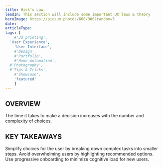 ```yaml
---
title: Hick’s Law
leadIn: This section will include some important UX laws & theory
heroImage: https://picsum.photos/600/300?random=3
date:
articleType:
tags: [
	#'3d printing',
  'User Experience',
	'User Interface',
	#'Design',
	#'Portfolio',
	#'Home Automation',
  #'Photography',
  #'Tips & Tricks',
	#'Showcase',
	'featured'
	]
---
```



## OVERVIEW

The time it takes to make a decision increases with the number and complexity of choices.

## KEY TAKEAWAYS

Simplify choices for the user by breaking down complex tasks into smaller steps. Avoid overwhelming users by highlighting recommended options. Use progressive onboarding to minimize cognitive load for new users.

